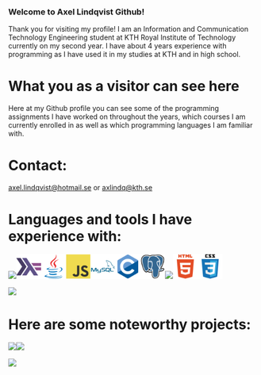 ### Welcome to Axel Lindqvist Github!

Thank you for visiting my profile! I am an Information and Communication Technology Engineering student at KTH Royal Institute of Technology currently on my second year. 
I have about 4 years experience with programming as I have used it in my studies at KTH and in high school. 

# What you as a visitor can see here

Here at my Github profile you can see some of the programming assignments I have worked on throughout the years, which courses I am currently enrolled in as well as which programming languages I am familiar with.

# Contact:

axel.lindqvist@hotmail.se or axlindq@kth.se

# Languages and tools I have experience with:

<img height=50 src="https://cdn.jsdelivr.net/gh/devicons/devicon/icons/python/python-original.svg"/><img height=50 src="https://github.com/devicons/devicon/blob/v2.15.1/icons/haskell/haskell-original.svg"/><img height=50 src="https://github.com/devicons/devicon/blob/v2.15.1/icons/java/java-original.svg"/><img height=50 src="https://github.com/devicons/devicon/blob/v2.15.1/icons/javascript/javascript-original.svg"/><img height=50 src="https://github.com/devicons/devicon/blob/v2.15.1/icons/mysql/mysql-plain-wordmark.svg"/><img height=50 src="https://github.com/devicons/devicon/blob/v2.15.1/icons/c/c-original.svg"/><img height=50 src="https://github.com/devicons/devicon/blob/v2.15.1/icons/postgresql/postgresql-original.svg"/><img height=50 src="https://www.swi-prolog.org/icons/vector/swipl-logo.svg"/><img height=50 src="https://github.com/devicons/devicon/blob/v2.15.1/icons/html5/html5-plain-wordmark.svg"/><img height=50 src="https://github.com/devicons/devicon/blob/v2.15.1/icons/css3/css3-original-wordmark.svg"/>






<img src="https://github-readme-stats.vercel.app/api/top-langs?username=ProgrammingCookies&layout=compact"/>



# Here are some noteworthy projects: 

<img src="https://github-readme-stats.vercel.app/api/pin/?username=ProgrammingCookies&repo=Connect_Four_AI_Project"/><img src="https://github-readme-stats.vercel.app/api/pin/?username=ProgrammingCookies&repo=Particle_and_concurrent_calculations"/>

<img src="https://github-readme-stats.vercel.app/api/pin/?username=ProgrammingCookies&repo=Task_2_Data_Storage_Paradigms"/>




<!--
**ProgrammingCookies/ProgrammingCookies** is a ✨ _special_ ✨ repository because its `README.md` (this file) appears on your GitHub profile.

Here are some ideas to get you started:

- 🔭 I’m currently working on ...
- 🌱 I’m currently learning ...
- 👯 I’m looking to collaborate on ...
- 🤔 I’m looking for help with ...
- 💬 Ask me about ...
- 📫 How to reach me: ...
- 😄 Pronouns: ...
- ⚡ Fun fact: ...
-->
